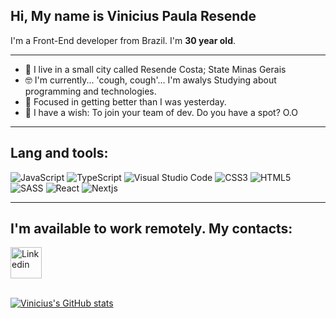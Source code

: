 ## Hi, My name is Vinicius Paula Resende

I'm a Front-End developer from Brazil. I'm **30 year old**.

 ---

+ 🏡 I live in a small city called Resende Costa; State Minas Gerais
+ 🤓 I'm currently... 'cough, cough'... I'm awalys Studying about programming and technologies.
+ 🧐 Focused in getting better than I was yesterday.
+ 🤖 I have a wish: To join your team of dev. Do you have a spot? O.O

---

## Lang and tools:

![JavaScript](https://img.shields.io/badge/JavaScript-323330?style=for-the-badge&logo=javascript&logoColor=F7DF1E)
![TypeScript](https://img.shields.io/badge/TypeScript-007ACC?style=for-the-badge&logo=typescript&logoColor=white)
![Visual Studio Code ](https://img.shields.io/badge/Visual_Studio_Code-0078D4?style=for-the-badge&logo=visual%20studio%20code&logoColor=white)
![CSS3](https://img.shields.io/badge/CSS3-1572B6?style=for-the-badge&logo=css3&logoColor=white)
![HTML5](https://img.shields.io/badge/HTML5-E34F26?style=for-the-badge&logo=html5&logoColor=white)
![SASS](https://img.shields.io/badge/Sass-CC6699?style=for-the-badge&logo=sass&logoColor=white)
![React](https://img.shields.io/badge/React-20232A?style=for-the-badge&logo=react&logoColor=61DAFB)
![Nextjs](https://img.shields.io/badge/next.js-000000?style=for-the-badge&logo=next.js&logoColor=white)

---

## I'm available to work remotely. My contacts:

<a href="https://www.linkedin.com/in/vinicius-p-resende-330266165/">
  <img src="https://user-images.githubusercontent.com/58795242/116790637-b774e700-aa8b-11eb-8d95-239c10a258fa.png" alt="Linkedin" width="50"/>
</a>

<br/>
<br/>

[![Vinicius's GitHub stats](https://github-readme-stats.vercel.app/api?username=Vinicius-PR&show_icons=true&theme=synthwave)](https://github.com/anuraghazra/github-readme-stats)
